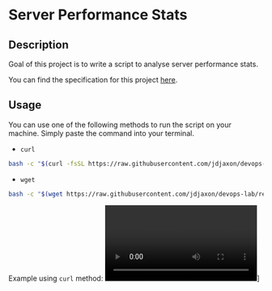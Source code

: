 # Server Performance Stats

## Description
Goal of this project is to write a script to analyse server performance stats.

You can find the specification for this project [here](https://roadmap.sh/projects/server-stats).


## Usage
You can use one of the following methods to run the script on your machine. Simply paste the command into your terminal.

- `curl`
```bash
bash -c "$(curl -fsSL https://raw.githubusercontent.com/jdjaxon/devops-lab/refs/heads/main/projects/server-stats/server-stats.sh)"
```

- `wget`
```bash
bash -c "$(wget https://raw.githubusercontent.com/jdjaxon/devops-lab/refs/heads/main/projects/server-stats/server-stats.sh -O -)"
```

Example using `curl` method:
![curl example video](./assets/server_stats_screencast.webm)]
